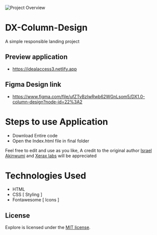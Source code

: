 ![Project Overview](project-preview.png)

# DX-Column-Design
A simple responsible landing project

## Preview application
- https://idealaccess3.netlify.app
## Figma Design link
- https://www.figma.com/file/ufZTvBzIwRwb62WGnLsom5/DX1.0-column-design?node-id=22%3A2

  

# Steps to use Application
- Download Entire code
- Open the Index.html file in final folder

Feel free to edit and use as you like, A credit to the original author [Israel Akinwumi](https://twitter.com/akinwumidi) and [Xerax labs](https://twitter.com/xeraxlabs) will be appreciated 

# Technologies Used
- HTML
- CSS [ Styling ]
- Fontawesome [ Icons ]

## License

Explore is licensed under the [MIT license](http://opensource.org/licenses/MIT).
